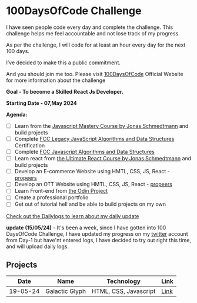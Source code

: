 # 100DaysOfCode Challenge

I have seen people code every day and complete the challenge. This challenge helps me feel accountable and not lose track of my progress.

As per the challenge, I will code for at least an hour every day for the next 100 days.

I’ve decided to make this a public commitment.

And you should join me too. Please visit [100DaysOfCode](https://www.100daysofcode.com/) Official Website for more information about the challenge

**Goal - To become a Skilled React Js Developer.**

**Starting Date - 07,May 2024**


**Agenda:**
- [ ] Learn from the [Javascript Mastery Course by Jonas Schmedtmann](https://www.udemy.com/course/the-complete-javascript-course/) and build projects
- [ ] Complete [FCC Legacy JavaScript Algorithms and Data Structures](https://www.freecodecamp.org/learn/javascript-algorithms-and-data-structures) Certification
- [ ] Complete [FCC Javascript Algorithms and Data Structures](https://www.freecodecamp.org/learn/javascript-algorithms-and-data-structures-v8/)
- [ ] Learn react from [the  Ultimate React Course by Jonas Schmedtmann](https://www.udemy.com/course/the-ultimate-react-course/) and build projects
- [ ] Develop an E-commerce Website using HMTL, CSS, JS, React - [propeers](https://www.propeers.in/roadmaps/657dafb34f74377fd1ac07b0)
- [ ] Develop an OTT Website using HMTL, CSS, JS, React - [propeers](https://www.propeers.in/roadmaps/657dafb34f74377fd1ac07b0)
- [ ] Learn Front-end from [the Odin Project](https://www.theodinproject.com/)
- [ ] Create a professional portfolio
- [ ] Get out of tutorial hell and be able to build projects on my own

[Check out the Dailylogs to learn about my daily update](https://github.com/suchi-291/100-days-of-code/blob/49bb009ce7ca8d4b1faccca8dbce4e30b6c8be6b/log.md)

**update (15/05/24)** - It's been a week, since I have gotten into 100 DaysOfCode Challenge, I have updated my progress on my [twitter](https://twitter.com/RaoSuchitha) account from Day-1 but have'nt entered logs, I have decided to try out right this time, and will upload daily logs.


## Projects
| Date | Name | Technology | Link | 
|------|------|------------|-------|
|19-05-24| Galactic Glyph | HTML, CSS, Javascript | [Link](https://suchi-291.github.io/GalacticGlyph/) |
